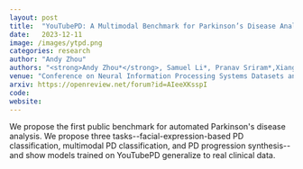 ```yaml
---
layout: post
title:  "YouTubePD: A Multimodal Benchmark for Parkinson’s Disease Analysis"
date:   2023-12-11
image: /images/ytpd.png
categories: research
author: "Andy Zhou"
authors: "<strong>Andy Zhou*</strong>, Samuel Li*, Pranav Sriram*,Xiang Li*, Jiahua Dong*, Ansh Sharma, Yuanyi Zhong, Shirui Luo, Volodymyr Kindratenko, George Heintz, Christopher Zallek, Yuxiong Wang"
venue: "Conference on Neural Information Processing Systems Datasets and Benchmarks Track"
arxiv: https://openreview.net/forum?id=AIeeXKsspI
code: 
website: 
---
```

We propose the first public benchmark for automated Parkinson's disease analysis. We propose three tasks--facial-expression-based
PD classification, multimodal PD classification, and PD progression synthesis--and show models trained on YouTubePD generalize to real clinical data.
